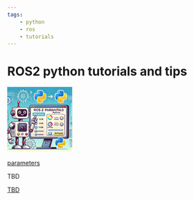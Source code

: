 ```yaml
---
tags:
    - python
    - ros
    - tutorials
---
```


# ROS2 python tutorials and tips

<div class="grid-container">
    <div class="grid-item">
            <a href="parameters">
                <img src="images/ros_parameters.png"  width="150" height="150">
                <p>parameters</p>
            </a>
        </div>
        <div class="grid-item">
            <p>TBD</p>
        </div>
    <div class="grid-item">
    <a href="ros_eco">
            <p>TBD</p>
            </a>
    </div>
    
</div>
